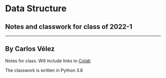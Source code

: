 # Data Structure

## Notes and classwork for class of 2022-1

---

## By **Carlos Vélez**

Notes for class. Will include links to [Colab](https://colab.research.google.com)

The classwork is written in Python 3.8

